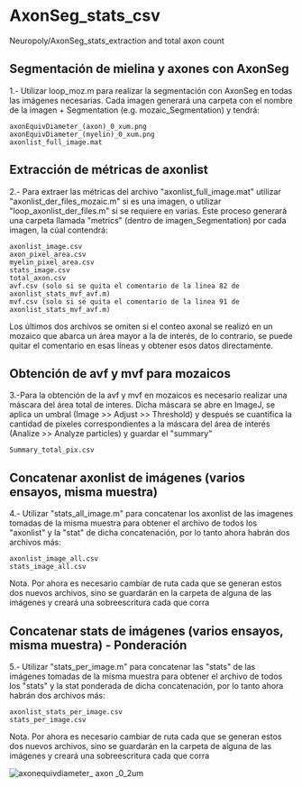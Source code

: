 # AxonSeg_stats_csv

Neuropoly/AxonSeg_stats_extraction and total axon count

## Segmentación de mielina y axones con AxonSeg

1.- Utilizar loop_moz.m para realizar la segmentación con AxonSeg en todas las imágenes necesarias. Cada imagen generará una carpeta con el nombre de la imagen + Segmentation (e.g. mozaic_Segmentation) y tendrá: 

```
axonEquivDiameter_(axon)_0_xum.png
axonEquivDiameter_(myelin)_0_xum.png
axonlist_full_image.mat
```
## Extracción de métricas de axonlist

2.- Para extraer las métricas del archivo "axonlist_full_image.mat" utilizar "axonlist_der_files_mozaic.m" si es una imagen, o utilizar "loop_axonlist_der_files.m" si se requiere en varias. Este proceso generará una carpeta llamada "metrics" (dentro de imagen_Segmentation) por cada imagen, la cúal contendrá:

```
axonlist_image.csv
axon_pixel_area.csv
myelin_pixel_area.csv
stats_image.csv
total_axon.csv
avf.csv (solo si se quita el comentario de la linea 82 de axonlist_stats_mvf_avf.m)
mvf.csv (solo si se quita el comentario de la linea 91 de axonlist_stats_mvf_avf.m)
```
Los últimos dos archivos se omiten si el conteo axonal se realizó en un mozaico que abarca un área mayor a la de interés, de lo contrario, se puede quitar el comentario en esas líneas y obtener esos datos directamente.

## Obtención de avf y mvf para mozaicos 

3.-Para la obtención de la avf y mvf en mozaicos es necesario realizar una máscara del área total de interes. Dicha máscara se abre en ImageJ, se aplica un umbral (Image >> Adjust >> Threshold) y después se cuantifica la cantidad de pixeles correspondientes a la máscara del área de interés (Analize >> Analyze particles) y guardar el "summary" 

```
Summary_total_pix.csv
```
## Concatenar axonlist de imágenes (varios ensayos, misma muestra)

4.- Utilizar "stats_all_image.m" para concatenar los axonlist de las imagenes tomadas de la misma muestra para obtener el archivo de todos los "axonlist" y la "stat" de dicha concatenación, por lo tanto ahora habrán dos archivos más:
```
axonlist_image_all.csv
stats_image_all.csv
```
Nota. Por ahora es necesario cambiar de ruta cada que se generan estos dos nuevos archivos, sino se guardarán en la carpeta de alguna de las imágenes y creará una sobreescritura cada que corra

## Concatenar stats de imágenes (varios ensayos, misma muestra) - Ponderación

5.- Utilizar "stats_per_image.m" para concatenar las "stats" de las imágenes tomadas de la misma muestra para obtener el archivo de todos los "stats" y la stat ponderada de dicha concatenación, por lo tanto ahora habrán dos archivos más:
```
axonlist_stats_per_image.csv
stats_per_image.csv
```
Nota. Por ahora es necesario cambiar de ruta cada que se generan estos dos nuevos archivos, sino se guardarán en la carpeta de alguna de las imágenes y creará una sobreescritura cada que corra




![axonequivdiameter_ axon _0_2um](https://user-images.githubusercontent.com/32722299/37694077-c54a6aea-2c89-11e8-8f03-8549f9a16c89.png)

